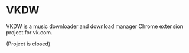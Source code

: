# VKDW
VKDW is a music downloader and download manager Chrome extension project for vk.com.

(Project is closed)
